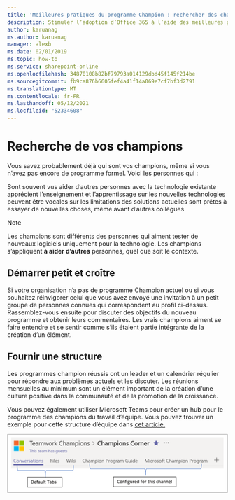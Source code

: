 ```yaml
---
title: 'Meilleures pratiques du programme Champion : rechercher des champions'
description: Stimuler l’adoption d’Office 365 à l’aide des meilleures pratiques du programme Champion.
author: karuanag
ms.author: karuanag
manager: alexb
ms.date: 02/01/2019
ms.topic: how-to
ms.service: sharepoint-online
ms.openlocfilehash: 34870108b82bf79793a014129dbd45f145f214be
ms.sourcegitcommit: fb9ca876b6605fef4a41f14a069e7cf7bf3d2791
ms.translationtype: MT
ms.contentlocale: fr-FR
ms.lasthandoff: 05/12/2021
ms.locfileid: "52334608"
---
```

# <a name="finding-your-champions"></a>Recherche de vos champions 

Vous savez probablement déjà qui sont vos champions, même si vous n’avez pas encore de programme formel.  Voici les personnes qui :

Sont souvent vus aider d’autres personnes avec la technologie existante apprécient l’enseignement et l’apprentissage sur les nouvelles technologies peuvent être vocales sur les limitations des solutions actuelles sont prêtes à essayer de nouvelles choses, même avant d’autres collègues

> [!NOTE]
> Les champions sont différents des personnes qui aiment tester de nouveaux logiciels uniquement pour la technologie. Les champions s’appliquent **à aider d’autres** personnes, quel que soit le contexte. 

## <a name="start-small-and-grow"></a>Démarrer petit et croître

Si votre organisation n’a pas de programme Champion actuel ou si vous souhaitez réinvigorer celui que vous avez envoyé une invitation à un petit groupe de personnes connues qui correspondent au profil ci-dessus.  Rassemblez-vous ensuite pour discuter des objectifs du nouveau programme et obtenir leurs commentaires. Les vrais champions aiment se faire entendre et se sentir comme s’ils étaient partie intégrante de la création d’un élément.  

## <a name="provide-structure"></a>Fournir une structure

Les programmes champion réussis ont un leader et un calendrier régulier pour répondre aux problèmes actuels et les discuter.  Les réunions mensuelles au minimum sont un élément important de la création d’une culture positive dans la communauté et de la promotion de la croissance.  

Vous pouvez également utiliser Microsoft Teams pour créer un hub pour le programme des champions du travail d’équipe.  Vous pouvez trouver un exemple pour cette structure d’équipe dans [cet article.](/MicrosoftTeams/teams-adoption-your-first-teams)

![Onglets de l’équipe champion du travail d’équipe](media/teams-adoption-tab-example.png)